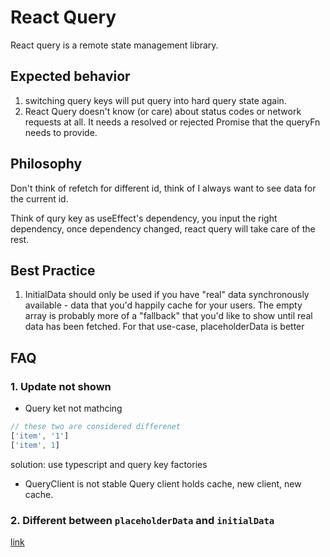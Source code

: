 # React Query
React query is a remote state management library.

## Expected behavior
1. switching query keys will put query into hard query state again.
2. React Query doesn't know (or care) about status codes or network requests at all. It needs a resolved or rejected Promise that the queryFn needs to provide.

## Philosophy

Don't think of refetch for different id, think of I always want to see data for the current id. 

Think of qury key as useEffect's dependency, you input the right dependency, once dependency changed, react query will take care of the rest.

## Best Practice
1. InitialData should only be used if you have "real" data synchronously available - data that you'd happily cache for your users. The empty array is probably more of a "fallback" that you'd like to show until real data has been fetched. For that use-case, placeholderData is better

## FAQ

### 1. Update not shown
- Query ket not mathcing
```typescript
// these two are considered differenet
['item', '1']
['item', 1]
```
solution: use typescript and query key factories
- QueryClient is not stable
Query client holds cache, new client, new cache.

### 2. Different between `placeholderData` and `initialData`
[link](https://tkdodo.eu/blog/placeholder-and-initial-data-in-react-query)
